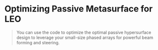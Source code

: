# Optimizing Passive Metasurface for LEO

> You can use the code to optimize the optimal passive hypersurface design to leverage your small-size phased arrays for powerful beam forming and steering.
